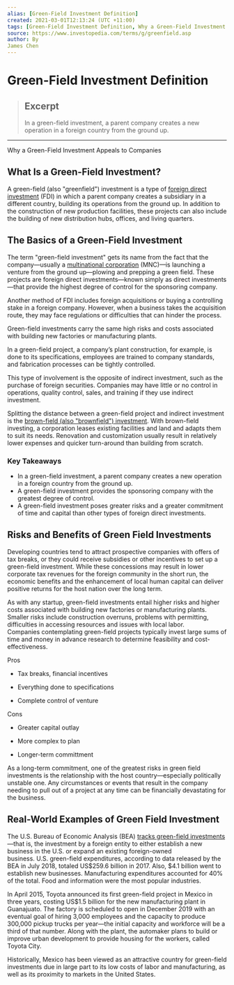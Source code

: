 ```yaml
---
alias: [Green-Field Investment Definition]
created: 2021-03-01T12:13:24 (UTC +11:00)
tags: [Green-Field Investment Definition, Why a Green-Field Investment Appeals to Companies]
source: https://www.investopedia.com/terms/g/greenfield.asp
author: By
James Chen
---
```


# Green-Field Investment Definition

> ## Excerpt
> In a green-field investment, a parent company creates a new operation in a foreign country from the ground up.

---

Why a Green-Field Investment Appeals to Companies
## What Is a Green-Field Investment?

A green-field (also "greenfield") investment is a type of [foreign direct investment](https://www.investopedia.com/terms/f/fdi.asp) (FDI) in which a parent company creates a subsidiary in a different country, building its operations from the ground up. In addition to the construction of new production facilities, these projects can also include the building of new distribution hubs, offices, and living quarters.

## The Basics of a Green-Field Investment

The term "green-field investment" gets its name from the fact that the company—usually a [multinational corporation](https://www.investopedia.com/terms/m/multinationalcorporation.asp) (MNC)—is launching a venture from the ground up—plowing and prepping a green field. These projects are foreign direct investments—known simply as direct investments—that provide the highest degree of control for the sponsoring company.

Another method of FDI includes foreign acquisitions or buying a controlling stake in a foreign company. However, when a business takes the acquisition route, they may face regulations or difficulties that can hinder the process.

Green-field investments carry the same high risks and costs associated with building new factories or manufacturing plants.

In a green-field project, a company’s plant construction, for example, is done to its specifications, employees are trained to company standards, and fabrication processes can be tightly controlled.

This type of involvement is the opposite of indirect investment, such as the purchase of foreign securities. Companies may have little or no control in operations, quality control, sales, and training if they use indirect investment.

Splitting the distance between a green-field project and indirect investment is the [brown-field (also "brownfield") investment](https://www.investopedia.com/terms/b/brownfield.asp). With brown-field investing, a corporation leases existing facilities and land and adapts them to suit its needs. Renovation and customization usually result in relatively lower expenses and quicker turn-around than building from scratch.

### Key Takeaways

-   In a green-field investment, a parent company creates a new operation in a foreign country from the ground up.
-   A green-field investment provides the sponsoring company with the greatest degree of control.
-   A green-field investment poses greater risks and a greater commitment of time and capital than other types of foreign direct investments.

## Risks and Benefits of Green Field Investments

Developing countries tend to attract prospective companies with offers of tax breaks, or they could receive subsidies or other incentives to set up a green-field investment. While these concessions may result in lower corporate tax revenues for the foreign community in the short run, the economic benefits and the enhancement of local human capital can deliver positive returns for the host nation over the long term.

As with any startup, green-field investments entail higher risks and higher costs associated with building new factories or manufacturing plants. Smaller risks include construction overruns, problems with permitting, difficulties in accessing resources and issues with local labor.  
Companies contemplating green-field projects typically invest large sums of time and money in advance research to determine feasibility and cost-effectiveness.

Pros

-   Tax breaks, financial incentives
    
-   Everything done to specifications
    
-   Complete control of venture
    

Cons

-   Greater capital outlay
    
-   More complex to plan
    
-   Longer-term committment
    

As a long-term commitment, one of the greatest risks in green field investments is the relationship with the host country—especially politically unstable one. Any circumstances or events that result in the company needing to pull out of a project at any time can be financially devastating for the business.

## Real-World Examples of Green Field Investment

The U.S. Bureau of Economic Analysis (BEA) [tracks green-field investments](https://www.bea.gov/news/2018/new-foreign-direct-investment-united-states-2017)—that is, the investment by a foreign entity to either establish a new business in the U.S. or expand an existing foreign-owned business. U.S. green-field expenditures, according to data released by the BEA in July 2018, totaled US$259.6 billion in 2017. Also, $4.1 billion went to establish new businesses. Manufacturing expenditures accounted for 40% of the total. Food and information were the most popular industries.

In April 2015, Toyota announced its first green-field project in Mexico in three years, costing US$1.5 billion for the new manufacturing plant in Guanajuato. The factory is scheduled to open in December 2019 with an eventual goal of hiring 3,000 employees and the capacity to produce 300,000 pickup trucks per year—the initial capacity and workforce will be a third of that number. Along with the plant, the automaker plans to build or improve urban development to provide housing for the workers, called Toyota City.

Historically, Mexico has been viewed as an attractive country for green-field investments due in large part to its low costs of labor and manufacturing, as well as its proximity to markets in the United States.
